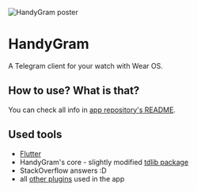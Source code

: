 ![HandyGram poster](https://i.imgur.com/KGJWaNo.png)
# HandyGram

A Telegram client for your watch with Wear OS.

## How to use? What is that?

You can check all info in [app repository's README](https://github.com/HandyGram/app).

## Used tools
* [Flutter](https://flutter.dev)
* HandyGram's core - slightly modified [tdlib package](https://pub.dev/packages/tdlib)
* StackOverflow answers :D
* all [other plugins](https://github.com/HandyGram/app/blob/master/pubspec.yaml#L13) used in the app
